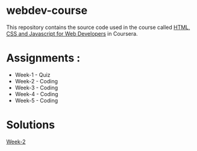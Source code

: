 # webdev-course
This repository contains the source code used in the course called [HTML, CSS and Javascript for Web Developers](https://www.coursera.org/learn/html-css-javascript-for-web-developers) in Coursera.

# Assignments :
* Week-1 - Quiz
* Week-2 - Coding
* Week-3 - Coding
* Week-4 - Coding
* Week-5 - Coding

# Solutions
[Week-2](https://atas98.github.io/webdev-course/week%202/index.html)
